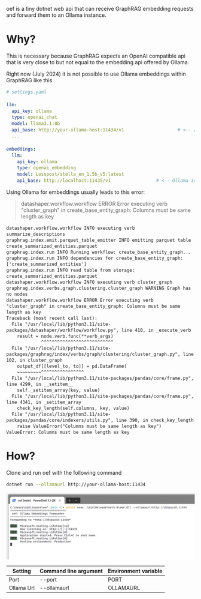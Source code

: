 oef is a tiny dotnet web api that can receive GraphRAG embedding requests and forward them to an Ollama instance.

# Why?

This is necessary because GraphRAG expects an OpenAI compatible api that is very close to but not equal to the embedding api offered by Ollama.

Right now (July 2024) it is not possible to use Ollama embeddings within GraphRAG like this 

```yaml
# settings.yaml

llm:
  api_key: ollama
  type: openai_chat
  model: llama3.1:8b
  api_base: http://your-ollama-host:11434/v1                    # <-- /v1 has to be added for Ollama's OpenAI compatibility mode
  ...

embeddings:
  llm:
    api_key: ollama
    type: openai_embedding
    model: Losspost/stella_en_1.5b_v5:latest
    api_base: http://localhost:11435/v1                 # <-- Ollama is not supported here

```

Using Ollama for embeddings usually leads to this error:
> datashaper.workflow.workflow ERROR Error executing verb "cluster_graph" in create_base_entity_graph: Columns must be same length as key
 
```batch
datashaper.workflow.workflow INFO executing verb summarize_descriptions
graphrag.index.emit.parquet_table_emitter INFO emitting parquet table create_summarized_entities.parquet
graphrag.index.run INFO Running workflow: create_base_entity_graph...
graphrag.index.run INFO dependencies for create_base_entity_graph: ['create_summarized_entities']
graphrag.index.run INFO read table from storage: create_summarized_entities.parquet
datashaper.workflow.workflow INFO executing verb cluster_graph
graphrag.index.verbs.graph.clustering.cluster_graph WARNING Graph has no nodes
datashaper.workflow.workflow ERROR Error executing verb "cluster_graph" in create_base_entity_graph: Columns must be same length as key
Traceback (most recent call last):
  File "/usr/local/lib/python3.11/site-packages/datashaper/workflow/workflow.py", line 410, in _execute_verb
    result = node.verb.func(**verb_args)
             ^^^^^^^^^^^^^^^^^^^^^^^^^^^
  File "/usr/local/lib/python3.11/site-packages/graphrag/index/verbs/graph/clustering/cluster_graph.py", line 102, in cluster_graph
    output_df[[level_to, to]] = pd.DataFrame(
    ~~~~~~~~~^^^^^^^^^^^^^^^^
  File "/usr/local/lib/python3.11/site-packages/pandas/core/frame.py", line 4299, in __setitem__
    self._setitem_array(key, value)
  File "/usr/local/lib/python3.11/site-packages/pandas/core/frame.py", line 4341, in _setitem_array
    check_key_length(self.columns, key, value)
  File "/usr/local/lib/python3.11/site-packages/pandas/core/indexers/utils.py", line 390, in check_key_length
    raise ValueError("Columns must be same length as key")
ValueError: Columns must be same length as key
```

# How?

Clone and run oef with the following command

```bash
dotnet run --ollamaurl http://your-ollama-host:11434
```

![Console](doc/Console.jpg)

|Setting|Command line argument|Environment variable|
|-|-|-|
|Port|--port|PORT|
|Ollama Url|--ollamaurl|OLLAMAURL|
